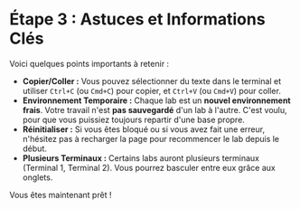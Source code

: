# Étape 3 : Astuces et Informations Clés

Voici quelques points importants à retenir :

-   **Copier/Coller :** Vous pouvez sélectionner du texte dans le terminal et utiliser `Ctrl+C` (ou `Cmd+C`) pour copier, et `Ctrl+V` (ou `Cmd+V`) pour coller.
-   **Environnement Temporaire :** Chaque lab est un **nouvel environnement frais**. Votre travail n'est **pas sauvegardé** d'un lab à l'autre. C'est voulu, pour que vous puissiez toujours repartir d'une base propre.
-   **Réinitialiser :** Si vous êtes bloqué ou si vous avez fait une erreur, n'hésitez pas à recharger la page pour recommencer le lab depuis le début.
-   **Plusieurs Terminaux :** Certains labs auront plusieurs terminaux (Terminal 1, Terminal 2). Vous pourrez basculer entre eux grâce aux onglets.

Vous êtes maintenant prêt !